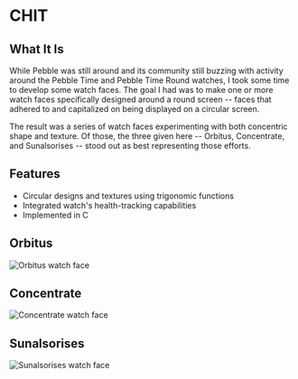 # CHIT

## What It Is
While Pebble was still around and its community still buzzing with activity around the Pebble Time and Pebble Time Round watches, I took some time to develop some watch faces. The goal I had was to make one or more watch faces specifically designed around a round screen -- faces that adhered to and capitalized on being displayed on a circular screen.

The result was a series of watch faces experimenting with both concentric shape and texture. Of those, the three given here -- Orbitus, Concentrate, and Sunalsorises -- stood out as best representing those efforts.

## Features
* Circular designs and textures using trigonomic functions
* Integrated watch's health-tracking capabilities
* Implemented in C

## Orbitus
![Orbitus watch face](https://github.com/nasanos/Nasanos_PebbleFaces/blob/master/orbitus.png)

## Concentrate
![Concentrate watch face](https://github.com/nasanos/Nasanos_PebbleFaces/blob/master/concentrate.png)

## Sunalsorises
![Sunalsorises watch face](https://github.com/nasanos/Nasanos_PebbleFaces/blob/master/sunalsorises.png)

